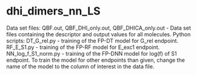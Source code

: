 # dhi_dimers_nn_LS
Data set files:
QBF.out, QBF_DHI_only.out, QBF_DHICA_only.out - Data set files containing the descriptor and output values for all molecules.
Python scripts:
DT_G_rel.py - training of the FP-DT model for G_rel endpoint.
RF_E_S1.py - training of the FP-RF model for E_exc1 endpoint.
NN_log_f_S1_norm.py - training of the  FP-DNN model for log(f) of S1 endpoint.
To train the model for other endpoints than given, change the name of the model to the column of interest in the data file.

